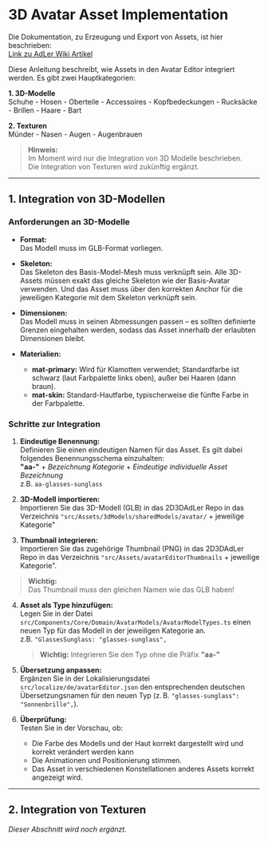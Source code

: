 # 3D Avatar Asset Implementation

Die Dokumentation, zu Erzeugung und Export von Assets, ist hier beschrieben: <br>
[Link zu AdLer Wiki Artikel](https://wiki.projekt-adler.eu/de/AdLerEngine/Entwicklung/AdLerEngine)

Diese Anleitung beschreibt, wie Assets in den Avatar Editor integriert werden. Es gibt zwei Hauptkategorien:

**1. 3D-Modelle** <br> 
    Schuhe 
    - Hosen
    - Oberteile
    - Accessoires
    - Kopfbedeckungen
    - Rucksäcke
    - Brillen
    - Haare
    - Bart

**2. Texturen** <br>
    Münder
    - Nasen
    - Augen
    - Augenbrauen

> **Hinweis:**  
> Im Moment wird nur die Integration von 3D Modelle beschrieben. <br> 
> Die Integration von Texturen wird zukünftig ergänzt.

---

## 1. Integration von 3D-Modellen

### Anforderungen an 3D-Modelle

- **Format:**  
  Das Modell muss im GLB-Format vorliegen.

- **Skeleton:**  
  Das Skeleton des Basis-Model-Mesh muss verknüpft sein. Alle 3D-Assets müssen exakt das gleiche Skeleton wie der Basis-Avatar verwenden. Und das Asset muss über den korrekten Anchor für die jeweiligen Kategorie mit dem Skeleton verknüpft sein.

- **Dimensionen:**  
  Das Modell muss in seinen Abmessungen passen – es sollten definierte Grenzen eingehalten werden, sodass das Asset innerhalb der erlaubten Dimensionen bleibt.

- **Materialien:**
    - **mat-primary:** Wird für Klamotten verwendet; Standardfarbe ist schwarz (laut Farbpalette links oben), außer bei Haaren (dann braun).
    - **mat-skin:** Standard-Hautfarbe, typischerweise die fünfte Farbe in der Farbpalette.

### Schritte zur Integration

1. **Eindeutige Benennung:**  
   Definieren Sie einen eindeutigen Namen für das Asset. Es gilt dabei folgendes Benennungsschema einzuhalten: <br>
    **"aa-"** + _Bezeichnung Kategorie_ + _Eindeutige individuelle Asset Bezeichnung_ <br>
    z.B. `aa-glasses-sunglass`

2. **3D-Modell importieren:**  
   Importieren Sie das 3D-Modell (GLB) in das 2D3DAdLer Repo in das Verzeichnis `"src/Assets/3dModels/sharedModels/avatar/` + jeweilige Kategorie"

3. **Thumbnail integrieren:**  
   Importieren Sie das zugehörige Thumbnail (PNG) in das 2D3DAdLer Repo in das Verzeichnis `"src/Assets/avatarEditorThumbnails` + jeweilige Kategorie". 
> **Wichtig:**  
> Das Thumbnail muss den gleichen Namen wie das GLB haben!

4. **Asset als Type hinzufügen:**  
   Legen Sie in der Datei `src/Components/Core/Domain/AvatarModels/AvatarModelTypes.ts` einen neuen Typ für das Modell in der jeweiligen Kategorie an.  <br>
   z.B. `"GlassesSunglass: "glasses-sunglass",`
   > **Wichtig:**
    > Integrieren Sie den Typ ohne die Präfix **"aa-"**

5. **Übersetzung anpassen:**  
   Ergänzen Sie in der Lokalisierungsdatei `src/localize/de/avatarEditor.json` den entsprechenden deutschen Übersetzungsnamen für den neuen Typ (z. B. `"glasses-sunglass": "Sonnenbrille",`).

6. **Überprüfung:**  
   Testen Sie in der Vorschau, ob:
    - Die Farbe des Modells und der Haut korrekt dargestellt wird und korrekt verändert werden kann 
    - Die Animationen und Positionierung stimmen.
    - Das Asset in verschiedenen Konstellationen anderes Assets korrekt angezeigt wird.

---

## 2. Integration von Texturen

*Dieser Abschnitt wird noch ergänzt.*
